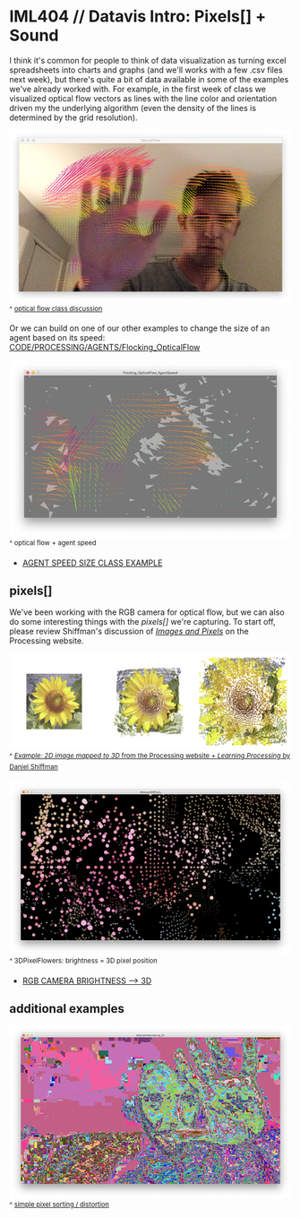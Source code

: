 # IML404 // Datavis Intro: Pixels[] + Sound

I think it's common for people to think of data visualization as turning excel spreadsheets into charts and graphs (and we'll works with a few .csv files next week), but there's quite a bit of data available in some of the examples we've already worked with.  For example, in the first week of class we visualized optical flow vectors as lines with the line color and orientation  driven my the underlying algorithm (even the density of the lines is determined by the grid resolution).

![optical flow screen capture](https://github.com/johnbcarpenter/USC_IML404_IMAGES/blob/master/images/optical-flow.png)  
<sup> ^ [optical flow class discussion](https://github.com/johnbcarpenter/USC_IML404/blob/master/notes_md/computer-vision-opticalflow.md)</sup>

Or we can build on one of our other examples to change the size of an agent based on its speed: [CODE/PROCESSING/AGENTS/Flocking_OpticalFlow](https://github.com/johnbcarpenter/USC_IML404/tree/master/CODE/PROCESSING/AGENTS/Flocking_OpticalFlow)

![optical flow + agent speed screen capture](https://github.com/johnbcarpenter/USC_IML404_IMAGES/blob/master/images/Flocking_OpticalFlow_AgentSpeed.png)  
<sup> ^ optical flow + agent speed</sup>  
- [AGENT SPEED SIZE CLASS EXAMPLE](https://github.com/johnbcarpenter/USC_IML404/tree/master/CODE/PROCESSING/DATA/Flocking_OpticalFlow_AgentSpeed)  

## pixels[]
We've been working with the RGB camera for optical flow, but we can also do some interesting things with the *pixels[]* we're capturing.  To start off, please review Shiffman's discussion of [*Images and Pixels*](https://processing.org/tutorials/pixels/) on the Processing website. 

![shiffman image 2D to 3D](https://github.com/johnbcarpenter/USC_IML404_IMAGES/blob/master/images/processing_org_2Dto3D_shiffman.png)  
<sup>^ [*Example: 2D image mapped to 3D* from the Processing website + *Learning Processing* by Daniel Shiffman](http://learningprocessing.com/examples/chp15/example-15-15-explode3D)</sup>

![3DPixelFlowers](https://github.com/johnbcarpenter/USC_IML404_IMAGES/blob/master/images/3DPixelFlowers.png)  
<sup> ^ 3DPixelFlowers: brightness = 3D pixel position </sup>  
- [RGB CAMERA BRIGHTNESS --> 3D](https://github.com/johnbcarpenter/USC_IML404/tree/master/CODE/PROCESSING/DATA/Webcam3DPixels)

## additional examples
![simple pixel sorting](https://github.com/johnbcarpenter/USC_IML404_IMAGES/blob/master/images/pixel-sort.png)  
<sup>^ [simple pixel sorting / distortion](https://github.com/johnbcarpenter/USC_IML404/tree/master/CODE/PROCESSING/DATA/WebcamReordering_01)</sup>
